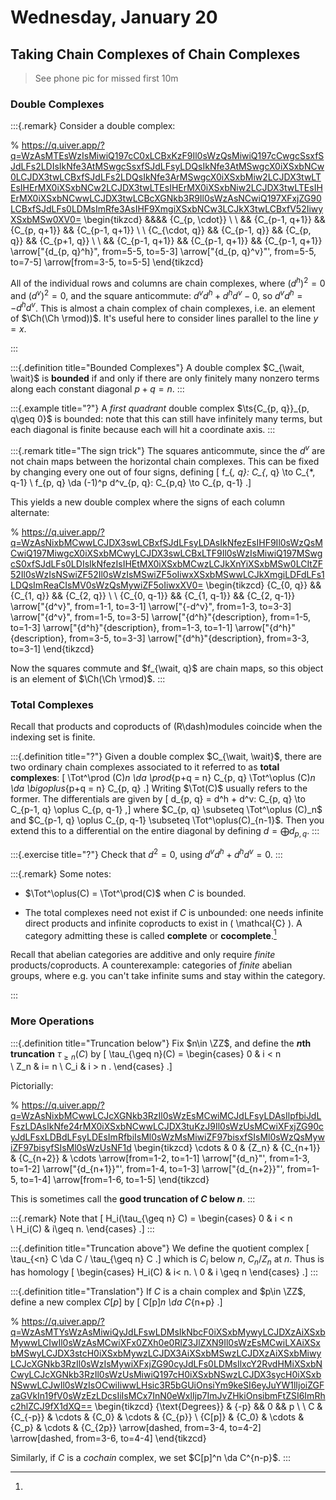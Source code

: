 # Wednesday, January 20

## Taking Chain Complexes of Chain Complexes

> See phone pic for missed first 10m

### Double Complexes

:::{.remark}
Consider a double complex:

% https://q.uiver.app/?q=WzAsMTEsWzIsMiwiQ197cC0xLCBxKzF9Il0sWzQsMiwiQ197cCwgcSsxfSJdLFs2LDIsIkNfe3AtMSwgcSsxfSJdLFsyLDQsIkNfe3AtMSwgcX0iXSxbNCw0LCJDX3twLCBxfSJdLFs2LDQsIkNfe3ArMSwgcX0iXSxbMiw2LCJDX3twLTEsIHErMX0iXSxbNCw2LCJDX3twLTEsIHErMX0iXSxbNiw2LCJDX3twLTEsIHErMX0iXSxbNCwwLCJDX3twLCBcXGNkb3R9Il0sWzAsNCwiQ197XFxjZG90LCBxfSJdLFs0LDMsImRfe3AsIHF9XmgiXSxbNCw3LCJkX3twLCBxfV52IiwyXSxbMSw0XV0=
\begin{tikzcd}
	&&&& {C_{p, \cdot}} \\
	\\
	&& {C_{p-1, q+1}} && {C_{p, q+1}} && {C_{p-1, q+1}} \\
	\\
	{C_{\cdot, q}} && {C_{p-1, q}} && {C_{p, q}} && {C_{p+1, q}} \\
	\\
	&& {C_{p-1, q+1}} && {C_{p-1, q+1}} && {C_{p-1, q+1}}
	\arrow["{d_{p, q}^h}", from=5-5, to=5-3]
	\arrow["{d_{p, q}^v}"', from=5-5, to=7-5]
	\arrow[from=3-5, to=5-5]
\end{tikzcd}

All of the individual rows and columns are chain complexes, where $(d^h)^2 = 0$ and $(d^v)^2 = 0$, and the square anticommute: $d^v d^h + d^h d^v - 0$, so $d^v d^h = -d^h d^v$.
This is almost a chain complex of chain complexes, i.e. an element of $\Ch(\Ch \rmod))$.
It's useful here to consider lines parallel to the line $y=x$.

:::

:::{.definition title="Bounded Complexes"}
A double complex $C_{\wait, \wait}$ is **bounded** if and only if there are only finitely many nonzero terms along each constant diagonal $p+q = n$.
:::

:::{.example title="?"}
A *first quadrant* double complex $\ts{C_{p, q}}_{p, q\geq 0}$ is bounded: note that this can still have infinitely many terms, but each diagonal is finite because each will hit a coordinate axis.
:::

:::{.remark title="The sign trick"}
The squares anticommute, since the $d^v$ are not chain maps between the horizontal chain complexes.
This can be fixed by changing every one out of four signs, defining
\[
f_{*, q}: C_{*, q} \to C_{*, q-1} \\
f_{p, q} \da (-1)^p d^v_{p, q}: C_{p,q} \to C_{p, q-1}
.\]

This yields a new double complex where the signs of each column alternate:

% https://q.uiver.app/?q=WzAsNixbMCwwLCJDX3swLCBxfSJdLFsyLDAsIkNfezEsIHF9Il0sWzQsMCwiQ197MiwgcX0iXSxbMCwyLCJDX3swLCBxLTF9Il0sWzIsMiwiQ197MSwgcS0xfSJdLFs0LDIsIkNfezIsIHEtMX0iXSxbMCwzLCJkXnYiXSxbMSw0LCItZF52Il0sWzIsNSwiZF52Il0sWzIsMSwiZF5oIiwxXSxbMSwwLCJkXmgiLDFdLFs1LDQsImReaCIsMV0sWzQsMywiZF5oIiwxXV0=
\begin{tikzcd}
	{C_{0, q}} && {C_{1, q}} && {C_{2, q}} \\
	\\
	{C_{0, q-1}} && {C_{1, q-1}} && {C_{2, q-1}}
	\arrow["{d^v}", from=1-1, to=3-1]
	\arrow["{-d^v}", from=1-3, to=3-3]
	\arrow["{d^v}", from=1-5, to=3-5]
	\arrow["{d^h}"{description}, from=1-5, to=1-3]
	\arrow["{d^h}"{description}, from=1-3, to=1-1]
	\arrow["{d^h}"{description}, from=3-5, to=3-3]
	\arrow["{d^h}"{description}, from=3-3, to=3-1]
\end{tikzcd}

Now the squares commute and $f_{\wait, q}$ are chain maps, so this object is an element of $\Ch(\Ch \rmod)$.
:::

### Total Complexes

Recall that products and coproducts of \(R\dash\)modules coincide when the indexing set is finite.

:::{.definition title="?"}
Given a double complex $C_{\wait, \wait}$, there are two ordinary chain complexes associated to it referred to as **total complexes**:
\[
\Tot^\prod (C)_n \da \prod_{p+q = n} C_{p, q}
\Tot^\oplus (C)_n \da \bigoplus_{p+q = n} C_{p, q}
.\]
Writing $\Tot(C)$ usually refers to the former.
The differentials are given by 
\[
d_{p, q} = d^h + d^v: C_{p, q} \to C_{p-1, q} \oplus C_{p, q-1}
,\]
where $C_{p, q} \subseteq \Tot^\oplus (C)_n$ and $C_{p-1, q} \oplus C_{p, q-1} \subseteq \Tot^\oplus(C)_{n-1}$.
Then you extend this to a differential on the entire diagonal by defining $d = \bigoplus d_{p, q}$.
:::

:::{.exercise title="?"}
Check that $d^2 = 0$, using $d^v d^h + d^h d^v = 0$.
:::

:::{.remark}
Some notes:

- $\Tot^\oplus(C) = \Tot^\prod(C)$ when $C$ is bounded.

- The total complexes need not exist if $C$ is unbounded: one needs infinite direct products and infinite coproducts to exist in \( \mathcal{C}  \).
  A category admitting these is called **complete** or **cocomplete**.[^dont_exist_ab_cat]

[^dont_exist_ab_cat]: 
Recall that abelian categories are additive and only require *finite* products/coproducts.
A counterexample: categories of *finite* abelian groups, where e.g. you can't take infinite sums and stay within the category.
  
:::

### More Operations


:::{.definition title="Truncation below"}
Fix $n\in \ZZ$, and define the **$n$th truncation** $\tau_{\geq n}(C)$ by
\[
\tau_{\geq n}(C) = 
\begin{cases}
0 & i < n  
\\
Z_n & i= n
\\
C_i & i > n .
\end{cases}
.\]

Pictorially:

% https://q.uiver.app/?q=WzAsNixbMCwwLCJcXGNkb3RzIl0sWzEsMCwiMCJdLFsyLDAsIlpfbiJdLFszLDAsIkNfe24rMX0iXSxbNCwwLCJDX3tuKzJ9Il0sWzUsMCwiXFxjZG90cyJdLFsxLDBdLFsyLDEsImRfbiIsMl0sWzMsMiwiZF97bisxfSIsMl0sWzQsMywiZF97bisyfSIsMl0sWzUsNF1d
\begin{tikzcd}
	\cdots & 0 & {Z_n} & {C_{n+1}} & {C_{n+2}} & \cdots
	\arrow[from=1-2, to=1-1]
	\arrow["{d_n}"', from=1-3, to=1-2]
	\arrow["{d_{n+1}}"', from=1-4, to=1-3]
	\arrow["{d_{n+2}}"', from=1-5, to=1-4]
	\arrow[from=1-6, to=1-5]
\end{tikzcd}

This is sometimes call the **good truncation of $C$ below $n$**.
:::


:::{.remark}
Note that 
\[
H_i(\tau_{\geq n} C) = 
\begin{cases}
0 & i < n  
\\
H_i(C) & i\geq n.
\end{cases}
.\]
:::


:::{.definition title="Truncation above"}
We define the quotient complex
\[
\tau_{<n} C \da C / \tau_{\geq n} C
.\]
which is $C_i$ below $n$, $C_n/Z_n$ at $n$.
Thus is has homology 
\[
\begin{cases}
H_i(C) & i< n.
\\
0 & i \geq n
\end{cases}
.\]
:::


:::{.definition title="Translation"}
If $C$ is a chain complex and $p\in \ZZ$, define a new complex $C[p]$ by 
\[
C[p]_n \da C_{n+p}
.\]

% https://q.uiver.app/?q=WzAsMTYsWzAsMiwiQyJdLFswLDMsIkNbcF0iXSxbMywyLCJDXzAiXSxbMywwLCIwIl0sWzAsMCwiXFx0ZXh0e0RlZ3JlZXN9Il0sWzEsMCwiLXAiXSxbMSwyLCJDX3stcH0iXSxbMywzLCJDX3AiXSxbMSwzLCJDXzAiXSxbMiwyLCJcXGNkb3RzIl0sWzIsMywiXFxjZG90cyJdLFs0LDMsIlxcY2RvdHMiXSxbNCwyLCJcXGNkb3RzIl0sWzUsMiwiQ197cH0iXSxbNSwzLCJDX3sycH0iXSxbNSwwLCJwIl0sWzIsOCwiIiwwLHsic3R5bGUiOnsiYm9keSI6eyJuYW1lIjoiZGFzaGVkIn19fV0sWzEzLDcsIiIsMCx7InN0eWxlIjp7ImJvZHkiOnsibmFtZSI6ImRhc2hlZCJ9fX1dXQ==
\begin{tikzcd}
	{\text{Degrees}} & {-p} && 0 && p \\
	\\
	C & {C_{-p}} & \cdots & {C_0} & \cdots & {C_{p}} \\
	{C[p]} & {C_0} & \cdots & {C_p} & \cdots & {C_{2p}}
	\arrow[dashed, from=3-4, to=4-2]
	\arrow[dashed, from=3-6, to=4-4]
\end{tikzcd}

Similarly, if $C$ is a *cochain* complex, we set $C[p]^n \da C^{n-p}$.
:::






